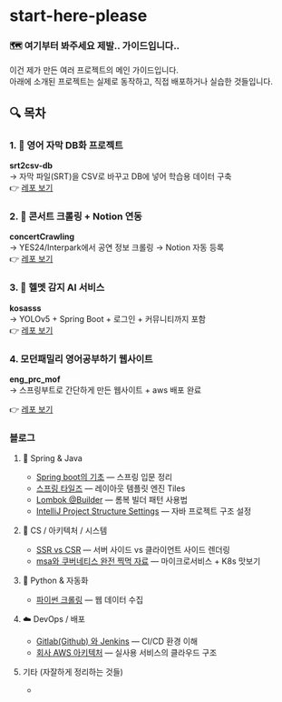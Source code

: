 # start-here-please 
### 🗺️ 여기부터 봐주세요 제발.. 가이드입니다..

이건 제가 만든 여러 프로젝트의 메인 가이드입니다.  
아래에 소개된 프로젝트는 실제로 동작하고, 직접 배포하거나 실습한 것들입니다.



## 🔍 목차

### 1. 🧠 영어 자막 DB화 프로젝트
**srt2csv-db**  
→ 자막 파일(SRT)을 CSV로 바꾸고 DB에 넣어 학습용 데이터 구축  
👉 [레포 보기](https://github.com/nhjin/srt2csv-db)

### 2. 🎤 콘서트 크롤링 + Notion 연동
**concertCrawling**  
→ YES24/Interpark에서 공연 정보 크롤링 → Notion 자동 등록  
👉 [레포 보기](https://github.com/nhjin/concertCrawling)

### 3. 🛴 헬멧 감지 AI 서비스
**kosasss**  
→ YOLOv5 + Spring Boot + 로그인 + 커뮤니티까지 포함  
👉 [레포 보기](https://github.com/nhjin/kosasss)

### 4. 모던패밀리 영어공부하기 웹사이트 
**eng_prc_mof**  
→ 스프링부트로 간단하게 만든 웹사이트 + aws 배포 완료 

👉 [레포 보기](https://github.com/nhjin/eng_prc_mof)

### 블로그 

1. 🌱 Spring & Java
    * [Spring boot의 기초](https://nostalgic-tang-39f.notion.site/Spring-boot-1f7cec9b9821819d98ebc0bb4a9bdea1?pvs=4) — 스프링 입문 정리
    * [스프링 타일즈](https://nostalgic-tang-39f.notion.site/1f7cec9b982181d4a6e9efbc9836c34c?pvs=4) — 레이아웃 템플릿 엔진 Tiles
    * [Lombok @Builder](https://nostalgic-tang-39f.notion.site/Lombok-Builder-1f7cec9b982181e0affddd379673fe81?pvs=4) — 롬복 빌더 패턴 사용법
    * [IntelliJ Project Structure Settings](https://nostalgic-tang-39f.notion.site/IntelliJ-Project-Structure-Settings-1f7cec9b9821815b8b2ce378a0f050b0?pvs=4) — 자바 프로젝트 구조 설정

2. 🧠 CS / 아키텍처 / 시스템
    * [SSR vs CSR](https://nostalgic-tang-39f.notion.site/IntelliJ-Project-Structure-Settings-1f7cec9b9821815b8b2ce378a0f050b0?pvs=4) — 서버 사이드 vs 클라이언트 사이드 렌더링
    * [msa와 쿠버네티스 완전 찍먹 자료](https://nostalgic-tang-39f.notion.site/IntelliJ-Project-Structure-Settings-1f7cec9b9821815b8b2ce378a0f050b0?pvs=4) — 마이크로서비스 + K8s 맛보기


3.  🐍 Python & 자동화
    * [파이썬 크롤링](https://nostalgic-tang-39f.notion.site/IntelliJ-Project-Structure-Settings-1f7cec9b9821815b8b2ce378a0f050b0?pvs=4) — 웹 데이터 수집


4.  ☁️ DevOps / 배포
    * [Gitlab(Github) 와 Jenkins](https://nostalgic-tang-39f.notion.site/Gitlab-Github-Jenkins-1f7cec9b9821812b9c05f23681b31736?pvs=4) — CI/CD 환경 이해
    * [회사 AWS 아키텍처](https://nostalgic-tang-39f.notion.site/AWS-1f7cec9b982181d794d3d210ccdec581?pvs=4) — 실사용 서비스의 클라우드 구조

99. 기타 (자잘하게 정리하는 것들)
    * []() 